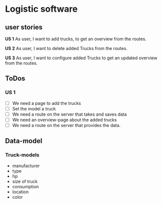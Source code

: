 # Logistic software

## user stories

**US 1** As user, I want to add trucks, to get an overview from the routes.

**US 2** As user, I want to delete added Trucks from the routes.

**US 3** As user, I want to configure added Trucks to get an updated overview from the routes.

## ToDos

### US 1

-[ ] We need a page to add the trucks
-[ ] Set the model a truck
-[ ] We need a route on the server that takes and saves data
-[ ] We need an overview-page about the added trucks
-[ ] We need a route on the server that provides the data.

## Data-model

### Truck-models

- manufacturer
- type
- hp
- size of truck
- consumption
- location
- color